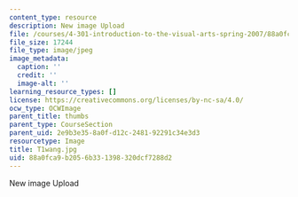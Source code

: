```yaml
---
content_type: resource
description: New image Upload
file: /courses/4-301-introduction-to-the-visual-arts-spring-2007/88a0fca9b2056b331398320dcf7288d2_T1wang.jpg
file_size: 17244
file_type: image/jpeg
image_metadata:
  caption: ''
  credit: ''
  image-alt: ''
learning_resource_types: []
license: https://creativecommons.org/licenses/by-nc-sa/4.0/
ocw_type: OCWImage
parent_title: thumbs
parent_type: CourseSection
parent_uid: 2e9b3e35-8a0f-d12c-2481-92291c34e3d3
resourcetype: Image
title: T1wang.jpg
uid: 88a0fca9-b205-6b33-1398-320dcf7288d2
---
```

New image Upload